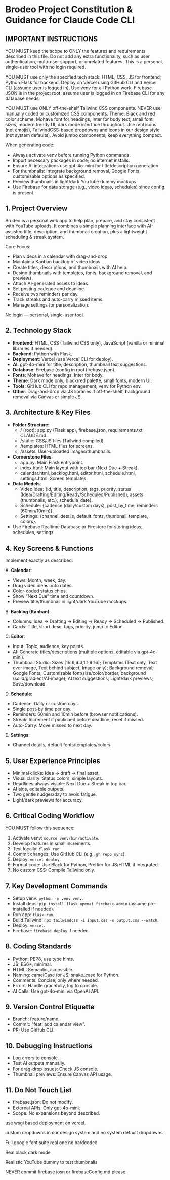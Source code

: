 # Brodeo Project Constitution & Guidance for Claude Code CLI

## IMPORTANT INSTRUCTIONS
YOU MUST keep the scope to ONLY the features and requirements described in this file. Do not add any extra functionality, such as user authentication, multi-user support, or unrelated features. This is a personal, single-user tool with no login required.

YOU MUST use only the specified tech stack: HTML, CSS, JS for frontend; Python Flask for backend. Deploy on Vercel using GitHub CLI and Vercel CLI (assume user is logged in). Use venv for all Python work. Firebase JSON is in the project root; assume user is logged in on Firebase CLI for any database needs.

YOU MUST use ONLY off-the-shelf Tailwind CSS components. NEVER use manually coded or customized CSS components. Theme: Black and red color scheme, Mohave font for headings, Inter for body text, small font sizes, modern trendy UI, dark mode interface throughout. Use real icons (not emojis), TailwindCSS-based dropdowns and icons in our design style (not system defaults). Avoid jumbo components; keep everything compact.

When generating code:
- Always activate venv before running Python commands.
- Import necessary packages in code; no internet installs.
- Ensure AI integrations use gpt-4o-mini for title/description generation.
- For thumbnails: Integrate background removal, Google Fonts, customizable options as specified.
- Preview thumbnails in light/dark YouTube dummy mockups.
- Use Firebase for data storage (e.g., video ideas, schedules) since config is present.

## 1. Project Overview
Brodeo is a personal web app to help plan, prepare, and stay consistent with YouTube uploads. It combines a simple planning interface with AI-assisted title, description, and thumbnail creation, plus a lightweight scheduling & streak system.

Core Focus:
- Plan videos in a calendar with drag-and-drop.
- Maintain a Kanban backlog of video ideas.
- Create titles, descriptions, and thumbnails with AI help.
- Design thumbnails with templates, fonts, background removal, and previews.
- Attach AI-generated assets to ideas.
- Set posting cadence and deadline.
- Receive two reminders per day.
- Track streaks and auto-carry missed items.
- Manage settings for personalization.

No login — personal, single-user tool.

## 2. Technology Stack
- **Frontend**: HTML, CSS (Tailwind CSS only), JavaScript (vanilla or minimal libraries if needed).
- **Backend**: Python with Flask.
- **Deployment**: Vercel (use Vercel CLI for deploy).
- **AI**: gpt-4o-mini for title, description, thumbnail text suggestions.
- **Database**: Firebase (config in root firebase.json).
- **Fonts**: Mohave for headings, Inter for body.
- **Theme**: Dark mode only, black/red palette, small fonts, modern UI.
- **Tools**: GitHub CLI for repo management, venv for Python env.
- **Other**: Drag-and-drop via JS libraries if off-the-shelf, background removal via Canvas or simple JS.

## 3. Architecture & Key Files
- **Folder Structure**:
  - / (root): app.py (Flask app), firebase.json, requirements.txt, CLAUDE.md.
  - /static: CSS/JS files (Tailwind compiled).
  - /templates: HTML files for screens.
  - /assets: User-uploaded images/thumbnails.
- **Cornerstone Files**:
  - app.py: Main Flask entrypoint.
  - index.html: Main layout with top bar (Next Due + Streak).
  - calendar.html, backlog.html, editor.html, schedule.html, settings.html: Screen templates.
- **Data Models**:
  - Video Idea: {id, title, description, tags, priority, status (Idea/Drafting/Editing/Ready/Scheduled/Published), assets (thumbnails, etc.), schedule_date}.
  - Schedule: {cadence (daily/custom days), post_by_time, reminders (60min/10min)}.
  - Settings: {channel_details, default_fonts, thumbnail_template, colors}.
- Use Firebase Realtime Database or Firestore for storing ideas, schedules, settings.

## 4. Key Screens & Functions
Implement exactly as described:

A. **Calendar**:
- Views: Month, week, day.
- Drag video ideas onto dates.
- Color-coded status chips.
- Show “Next Due” time and countdown.
- Preview title/thumbnail in light/dark YouTube mockups.

B. **Backlog (Kanban)**:
- Columns: Idea → Drafting → Editing → Ready → Scheduled → Published.
- Cards: Title, short desc, tags, priority, jump to Editor.

C. **Editor**:
- Input: Topic, audience, key points.
- AI: Generate titles/descriptions (multiple options, editable via gpt-4o-mini).
- Thumbnail Studio: Sizes (16:9,4:3,1:1,9:16); Templates (Text only, Text over image, Text behind subject, Image only); Background removal; Google Fonts; Customizable font/size/color/border, background (solid/gradient/AI-image); AI text suggestions; Light/dark previews; Save/download.

D. **Schedule**:
- Cadence: Daily or custom days.
- Single post-by time per day.
- Reminders: 60min and 10min before (browser notifications).
- Streak: Increment if published before deadline; reset if missed.
- Auto-Carry: Move missed to next day.

E. **Settings**:
- Channel details, default fonts/templates/colors.

## 5. User Experience Principles
- Minimal clicks: Idea → draft → final asset.
- Visual clarity: Status colors, simple layouts.
- Deadlines always visible: Next Due + Streak in top bar.
- AI aids, editable outputs.
- Two gentle nudges/day to avoid fatigue.
- Light/dark previews for accuracy.

## 6. Critical Coding Workflow
YOU MUST follow this sequence:
1. Activate venv: `source venv/bin/activate`.
2. Develop features in small increments.
3. Test locally: `flask run`.
4. Commit changes: Use GitHub CLI (e.g., `gh repo sync`).
5. Deploy: `vercel deploy`.
6. Format code: Use Black for Python, Prettier for JS/HTML if integrated.
7. No custom CSS: Compile Tailwind only.

## 7. Key Development Commands
- Setup venv: `python -m venv venv`.
- Install deps: `pip install flask openai firebase-admin` (assume pre-installed if needed).
- Run app: `flask run`.
- Build Tailwind: `npx tailwindcss -i input.css -o output.css --watch`.
- Deploy: `vercel`.
- Firebase: `firebase deploy` if needed.

## 8. Coding Standards
- Python: PEP8, use type hints.
- JS: ES6+, minimal.
- HTML: Semantic, accessible.
- Naming: camelCase for JS, snake_case for Python.
- Comments: Concise, only where needed.
- Errors: Handle gracefully, log to console.
- AI Calls: Use gpt-4o-mini via OpenAI API.

## 9. Version Control Etiquette
- Branch: feature/name.
- Commit: "feat: add calendar view".
- PR: Use GitHub CLI.

## 10. Debugging Instructions
- Log errors to console.
- Test AI outputs manually.
- For drag-drop issues: Check JS console.
- Thumbnail previews: Ensure Canvas API usage.

## 11. Do Not Touch List
- firebase.json: Do not modify.
- External APIs: Only gpt-4o-mini.
- Scope: No expansions beyond described.

use wsgi based deployment on vercel. 

custom dropdowns in our design system and no system default dropdowns

Full google font suite real one no hardcoded

Real black dark mode

Realistic YouTube dummy to test thumbnails

NEVER commit firebase josn or firebaseConfig.md please. 